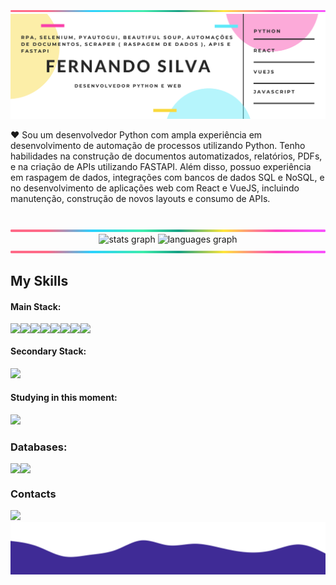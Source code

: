<img src="https://raw.githubusercontent.com/cristian-sbardelotto/cristian-sbardelotto/main/.github/assets/lineBar.png" />
<img src="https://raw.githubusercontent.com/fernandosilvajesus/fernandosilvajesus/main/banner-perfil.png" />
<p align="left">❤️ Sou um desenvolvedor Python com ampla experiência em desenvolvimento de automação de processos utilizando Python. Tenho habilidades na construção de documentos automatizados, relatórios, PDFs, e na criação de APIs utilizando FASTAPI. Além disso, possuo experiência em raspagem de dados, integrações com bancos de dados SQL e NoSQL, e no desenvolvimento de aplicações web com React e VueJS, incluindo manutenção, construção de novos layouts e consumo de APIs. 
</p>&nbsp;
<img src="https://raw.githubusercontent.com/cristian-sbardelotto/cristian-sbardelotto/main/.github/assets/lineBar.png" />

<div align="center">
  <img src="https://github-readme-stats.vercel.app/api?username=fernandosilvajesus&hide_title=false&hide_rank=false&show_icons=true&include_all_commits=true&count_private=true&disable_animations=false&theme=dracula&locale=en&hide_border=false" height="150" alt="stats graph"  />
  <img src="https://github-readme-stats.vercel.app/api/top-langs?username=fernandosilvajesus&locale=en&hide_title=false&layout=compact&card_width=320&langs_count=5&theme=dracula&hide_border=false" height="150" alt="languages graph"  />
</div>
<img src="https://raw.githubusercontent.com/cristian-sbardelotto/cristian-sbardelotto/main/.github/assets/lineBar.png" />

## My Skills

#### Main Stack:
<div  style="display: flex;  width: 100%;">
<img src="https://img.shields.io/badge/React-20232A?style=for-the-badge&logo=react&logoColor=61DAFB" />
<img src="https://img.shields.io/badge/TypeScript-007ACC?style=for-the-badge&logo=typescript&logoColor=white" />
<img src="https://img.shields.io/badge/HTML5-E34F26?style=for-the-badge&logo=html5&logoColor=white" />
<img src="https://img.shields.io/badge/CSS3-1572B6?style=for-the-badge&logo=css3&logoColor=white" />
<img src="https://img.shields.io/badge/JavaScript-323330?style=for-the-badge&logo=javascript&logoColor=F7DF1E" />
<img src="https://img.shields.io/badge/Postman-FF6C37?style=for-the-badge&logo=Postman&logoColor=white" />
<img src="https://img.shields.io/badge/MySQL-005C84?style=for-the-badge&logo=mysql&logoColor=white" />
<img src="https://img.shields.io/badge/Linux-FCC624?style=for-the-badge&logo=linux&logoColor=black" />
</div>

#### Secondary Stack:
<img src="https://img.shields.io/badge/Vue%20js-35495E?style=for-the-badge&logo=vuedotjs&logoColor=4FC08D" />


#### Studying in this moment:
<img src= "https://img.shields.io/badge/Redux-593D88?style=for-the-badge&logo=redux&logoColor=white" />

### Databases:
<div  style="display: flex;  width: 100%;">
<img src="https://img.shields.io/badge/Sqlite-003B57?style=for-the-badge&logo=sqlite&logoColor=white" />
<img src="https://img.shields.io/badge/PostgreSQL-316192?style=for-the-badge&logo=postgresql&logoColor=white" />
</div>

### Contacts

<div  style="display: flex;  width: 100%;">
<a href="https://www.linkedin.com/in/fernando-silva-de-jesus/" target="_blank"><img src="https://img.shields.io/badge/-LinkedIn-%230077B5?style=for-the-badge&logo=linkedin&logoColor=white"  target="_blank"></a> 

</div>

<img src="https://raw.githubusercontent.com/fernandosilvajesus/fernandosilvajesus/08b25636e61c456d7c4fcbaf876ea71fae895d1b/wave-haikei%20(3).svg" />

